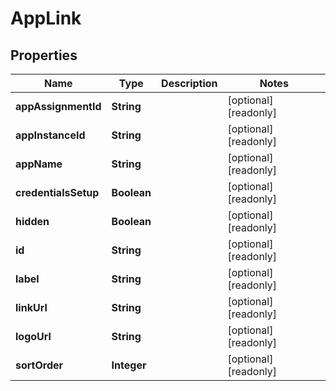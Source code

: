 

# AppLink


## Properties

| Name | Type | Description | Notes |
|------------ | ------------- | ------------- | -------------|
|**appAssignmentId** | **String** |  |  [optional] [readonly] |
|**appInstanceId** | **String** |  |  [optional] [readonly] |
|**appName** | **String** |  |  [optional] [readonly] |
|**credentialsSetup** | **Boolean** |  |  [optional] [readonly] |
|**hidden** | **Boolean** |  |  [optional] [readonly] |
|**id** | **String** |  |  [optional] [readonly] |
|**label** | **String** |  |  [optional] [readonly] |
|**linkUrl** | **String** |  |  [optional] [readonly] |
|**logoUrl** | **String** |  |  [optional] [readonly] |
|**sortOrder** | **Integer** |  |  [optional] [readonly] |



